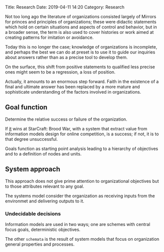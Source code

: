 Title: Research
Date: 2019-04-11 14:20
Category: Research

Not too long ago the literature of organizations consisted largely of Mirrors for princes and principles of organizations; these were didactic statements which hold on certain situations and aspects of control and behavior, but in a broader sense, the term is also used to cover histories or work aimed at creating patterns for imitation or avoidance.

Today this is no longer the case; knowledge of organizations is incomplete, and perhaps the best we can do at preset is to use it to guide our inquiries about answers rather than as a precise tool to develop them.

On the surface, this shift from positive statements to qualified less precise ones might seem to be a regression, a loss of position.

Actually, it amounts to an enormous step forward. Faith in the existence of a final and ultimate answer has been replaced by a more mature and sophisticate understanding of the factors involved in organizations.

## Goal function

Determine the relative success or failure of the organization.

If [it](https://github.com/spacebeam/ophelia) wins at StarCraft: Brood War, with a system that extract value from information models design for online competition, is a success; if not, it is to that degree unsuccessful.

Goals function as starting point analysis leading to a hierarchy of objectives and to a definition of nodes and units.

## System approach

This approach does not give prime attention to organizational objectives but to those attributes relevant to any goal.

The systems model consider the organization as receiving inputs from the environmet and delivering outputs to it.

### Undecidable decisions

Information models are used in two ways; one are schemes with central focus goals, deterministic objectives.

The other `schemata` is the result of system models that focus on organization general properties and processes.
